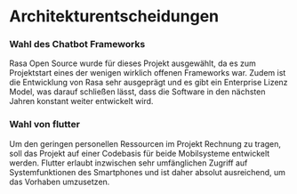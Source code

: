 # Architekturentscheidungen
<!--
**Inhalt**

Wichtige, teure, große oder riskante Architektur- oder
Entwurfsentscheidungen inklusive der jeweiligen Begründungen. Mit
"Entscheidungen" meinen wir hier die Auswahl einer von mehreren
Alternativen unter vorgegebenen Kriterien.

Wägen Sie ab, inwiefern Sie Entscheidungen hier zentral beschreiben,
oder wo eine lokale Beschreibung (z.B. in der Whitebox-Sicht von
Bausteinen) sinnvoller ist. Vermeiden Sie Redundanz. Verweisen Sie evtl.
auf Abschnitt 4, wo schon grundlegende strategische Entscheidungen
beschrieben wurden.

**Motivation**

Stakeholder des Systems sollten wichtige Entscheidungen verstehen und
nachvollziehen können.

**Form**

Verschiedene Möglichkeiten:

-   ADR ([Architecture Decision
    Record](https://thinkrelevance.com/blog/2011/11/15/documenting-architecture-decisions))
    für jede wichtige Entscheidung

-   Liste oder Tabelle, nach Wichtigkeit und Tragweite der
    Entscheidungen geordnet

-   ausführlicher in Form einzelner Unterkapitel je Entscheidung

Siehe [Architekturentscheidungen](https://docs.arc42.org/section-9/) in
der arc42 Dokumentation (auf Englisch!). Dort finden Sie Links und
Beispiele zum Thema ADR.
-->

### Wahl des Chatbot Frameworks
Rasa Open Source wurde für dieses Projekt ausgewählt, da es zum Projektstart eines der wenigen wirklich offenen
Frameworks war. Zudem ist die Entwicklung von Rasa sehr ausgeprägt und es gibt ein Enterprise Lizenz Model, was darauf schließen
lässt, dass die Software in den nächsten Jahren konstant weiter entwickelt wird. 

### Wahl von flutter
Um den geringen personellen Ressourcen im Projekt Rechnung zu tragen, soll das Projekt auf einer Codebasis für beide Mobilsysteme entwickelt werden.
Flutter erlaubt inzwischen sehr umfänglichen Zugriff auf Systemfunktionen des Smartphones und ist daher absolut ausreichend, 
um das Vorhaben umzusetzen.
